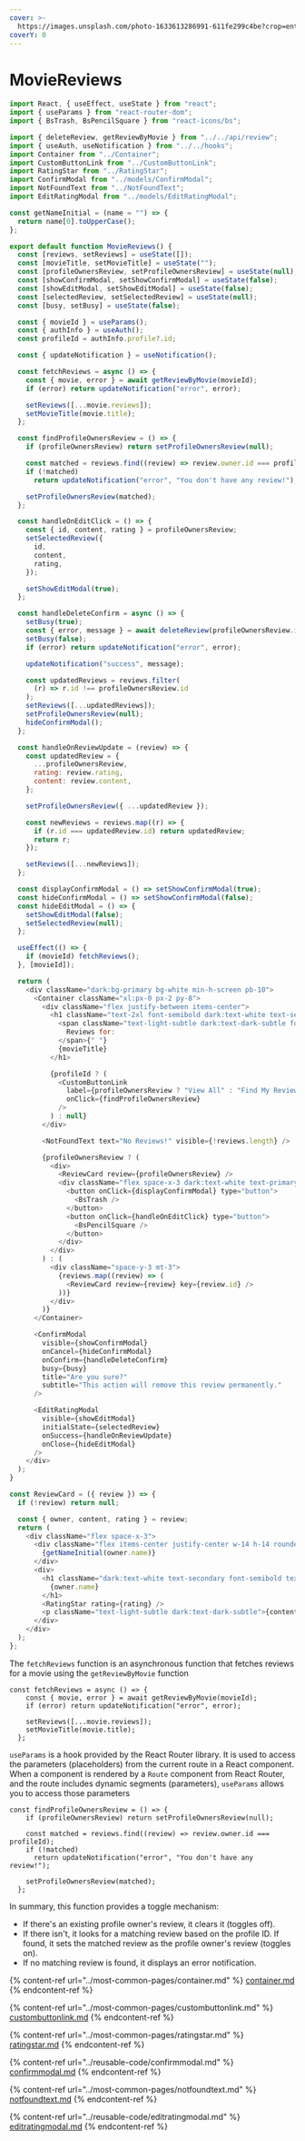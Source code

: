 ```yaml
---
cover: >-
  https://images.unsplash.com/photo-1633613286991-611fe299c4be?crop=entropy&cs=srgb&fm=jpg&ixid=M3wxOTcwMjR8MHwxfHNlYXJjaHwxfHxyZXZpZXd8ZW58MHx8fHwxNzA1NzcwNjQ0fDA&ixlib=rb-4.0.3&q=85
coverY: 0
---
```


# MovieReviews

```javascript
import React, { useEffect, useState } from "react";
import { useParams } from "react-router-dom";
import { BsTrash, BsPencilSquare } from "react-icons/bs";

import { deleteReview, getReviewByMovie } from "../../api/review";
import { useAuth, useNotification } from "../../hooks";
import Container from "../Container";
import CustomButtonLink from "../CustomButtonLink";
import RatingStar from "../RatingStar";
import ConfirmModal from "../models/ConfirmModal";
import NotFoundText from "../NotFoundText";
import EditRatingModal from "../models/EditRatingModal";

const getNameInitial = (name = "") => {
  return name[0].toUpperCase();
};

export default function MovieReviews() {
  const [reviews, setReviews] = useState([]);
  const [movieTitle, setMovieTitle] = useState("");
  const [profileOwnersReview, setProfileOwnersReview] = useState(null);
  const [showConfirmModal, setShowConfirmModal] = useState(false);
  const [showEditModal, setShowEditModal] = useState(false);
  const [selectedReview, setSelectedReview] = useState(null);
  const [busy, setBusy] = useState(false);

  const { movieId } = useParams();
  const { authInfo } = useAuth();
  const profileId = authInfo.profile?.id;

  const { updateNotification } = useNotification();

  const fetchReviews = async () => {
    const { movie, error } = await getReviewByMovie(movieId);
    if (error) return updateNotification("error", error);

    setReviews([...movie.reviews]);
    setMovieTitle(movie.title);
  };

  const findProfileOwnersReview = () => {
    if (profileOwnersReview) return setProfileOwnersReview(null);

    const matched = reviews.find((review) => review.owner.id === profileId);
    if (!matched)
      return updateNotification("error", "You don't have any review!");

    setProfileOwnersReview(matched);
  };

  const handleOnEditClick = () => {
    const { id, content, rating } = profileOwnersReview;
    setSelectedReview({
      id,
      content,
      rating,
    });

    setShowEditModal(true);
  };

  const handleDeleteConfirm = async () => {
    setBusy(true);
    const { error, message } = await deleteReview(profileOwnersReview.id);
    setBusy(false);
    if (error) return updateNotification("error", error);

    updateNotification("success", message);

    const updatedReviews = reviews.filter(
      (r) => r.id !== profileOwnersReview.id
    );
    setReviews([...updatedReviews]);
    setProfileOwnersReview(null);
    hideConfirmModal();
  };

  const handleOnReviewUpdate = (review) => {
    const updatedReview = {
      ...profileOwnersReview,
      rating: review.rating,
      content: review.content,
    };

    setProfileOwnersReview({ ...updatedReview });

    const newReviews = reviews.map((r) => {
      if (r.id === updatedReview.id) return updatedReview;
      return r;
    });

    setReviews([...newReviews]);
  };

  const displayConfirmModal = () => setShowConfirmModal(true);
  const hideConfirmModal = () => setShowConfirmModal(false);
  const hideEditModal = () => {
    setShowEditModal(false);
    setSelectedReview(null);
  };

  useEffect(() => {
    if (movieId) fetchReviews();
  }, [movieId]);

  return (
    <div className="dark:bg-primary bg-white min-h-screen pb-10">
      <Container className="xl:px-0 px-2 py-8">
        <div className="flex justify-between items-center">
          <h1 className="text-2xl font-semibold dark:text-white text-secondary">
            <span className="text-light-subtle dark:text-dark-subtle font-normal">
              Reviews for:
            </span>{" "}
            {movieTitle}
          </h1>

          {profileId ? (
            <CustomButtonLink
              label={profileOwnersReview ? "View All" : "Find My Review"}
              onClick={findProfileOwnersReview}
            />
          ) : null}
        </div>

        <NotFoundText text="No Reviews!" visible={!reviews.length} />

        {profileOwnersReview ? (
          <div>
            <ReviewCard review={profileOwnersReview} />
            <div className="flex space-x-3 dark:text-white text-primary text-xl p-3">
              <button onClick={displayConfirmModal} type="button">
                <BsTrash />
              </button>
              <button onClick={handleOnEditClick} type="button">
                <BsPencilSquare />
              </button>
            </div>
          </div>
        ) : (
          <div className="space-y-3 mt-3">
            {reviews.map((review) => (
              <ReviewCard review={review} key={review.id} />
            ))}
          </div>
        )}
      </Container>

      <ConfirmModal
        visible={showConfirmModal}
        onCancel={hideConfirmModal}
        onConfirm={handleDeleteConfirm}
        busy={busy}
        title="Are you sure?"
        subtitle="This action will remove this review permanently."
      />

      <EditRatingModal
        visible={showEditModal}
        initialState={selectedReview}
        onSuccess={handleOnReviewUpdate}
        onClose={hideEditModal}
      />
    </div>
  );
}

const ReviewCard = ({ review }) => {
  if (!review) return null;

  const { owner, content, rating } = review;
  return (
    <div className="flex space-x-3">
      <div className="flex items-center justify-center w-14 h-14 rounded-full bg-light-subtle dark:bg-dark-subtle text-white text-xl select-none">
        {getNameInitial(owner.name)}
      </div>
      <div>
        <h1 className="dark:text-white text-secondary font-semibold text-lg">
          {owner.name}
        </h1>
        <RatingStar rating={rating} />
        <p className="text-light-subtle dark:text-dark-subtle">{content}</p>
      </div>
    </div>
  );
};

```

The `fetchReviews` function is an asynchronous function that fetches reviews for a movie using the `getReviewByMovie` function

```
const fetchReviews = async () => {
    const { movie, error } = await getReviewByMovie(movieId);
    if (error) return updateNotification("error", error);

    setReviews([...movie.reviews]);
    setMovieTitle(movie.title);
  };
```

`useParams` is a hook provided by the React Router library. It is used to access the parameters (placeholders) from the current route in a React component. When a component is rendered by a `Route` component from React Router, and the route includes dynamic segments (parameters), `useParams` allows you to access those parameters



```
const findProfileOwnersReview = () => {
    if (profileOwnersReview) return setProfileOwnersReview(null);

    const matched = reviews.find((review) => review.owner.id === profileId);
    if (!matched)
      return updateNotification("error", "You don't have any review!");

    setProfileOwnersReview(matched);
  };
```

In summary, this function provides a toggle mechanism:

* If there's an existing profile owner's review, it clears it (toggles off).
* If there isn't, it looks for a matching review based on the profile ID. If found, it sets the matched review as the profile owner's review (toggles on).
* If no matching review is found, it displays an error notification.

{% content-ref url="../most-common-pages/container.md" %}
[container.md](../most-common-pages/container.md)
{% endcontent-ref %}

{% content-ref url="../most-common-pages/custombuttonlink.md" %}
[custombuttonlink.md](../most-common-pages/custombuttonlink.md)
{% endcontent-ref %}

{% content-ref url="../most-common-pages/ratingstar.md" %}
[ratingstar.md](../most-common-pages/ratingstar.md)
{% endcontent-ref %}



{% content-ref url="../reusable-code/confirmmodal.md" %}
[confirmmodal.md](../reusable-code/confirmmodal.md)
{% endcontent-ref %}



{% content-ref url="../most-common-pages/notfoundtext.md" %}
[notfoundtext.md](../most-common-pages/notfoundtext.md)
{% endcontent-ref %}



{% content-ref url="../reusable-code/editratingmodal.md" %}
[editratingmodal.md](../reusable-code/editratingmodal.md)
{% endcontent-ref %}
